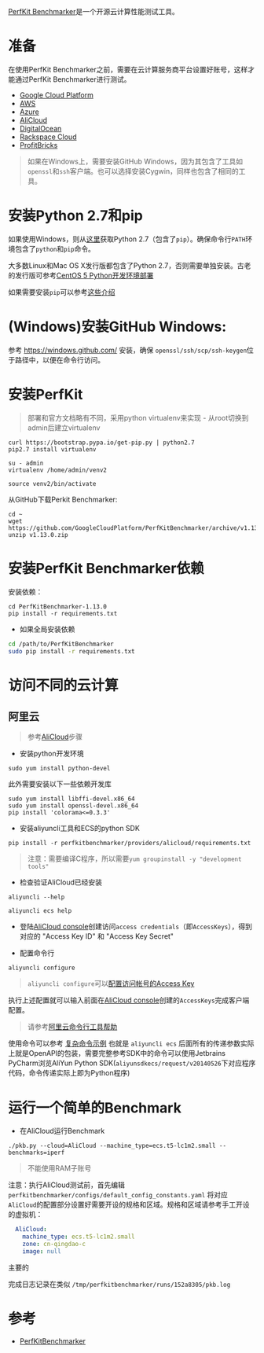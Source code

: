 [PerfKit Benchmarker](https://github.com/GoogleCloudPlatform/PerfKitBenchmarker)是一个开源云计算性能测试工具。

# 准备

在使用PerfKit Benchmarker之前，需要在云计算服务商平台设置好账号，这样才能通过PerfKit Benchmarker进行测试。

* [Google Cloud Platform](https://cloud.google.com)
* [AWS](http://aws.amazon.com)
* [Azure](http://azure.microsoft.com)
* [AliCloud](http://www.aliyun.com)
* [DigitalOcean](https://www.digitalocean.com)
* [Rackspace Cloud](https://www.rackspace.com)
* [ProfitBricks](https://www.profitbricks.com/)

> 如果在Windows上，需要安装GitHub Windows，因为其包含了工具如`openssl`和`ssh`客户端。也可以选择安装Cygwin，同样也包含了相同的工具。

# 安装Python 2.7和pip

如果使用Windows，则从[这里](https://www.python.org/downloads/windows/)获取Python 2.7（包含了`pip`）。确保命令行`PATH`环境包含了`python`和`pip`命令。

大多数Linux和Mac OS X发行版都包含了Python 2.7，否则需要单独安装。古老的发行版可参考[CentOS 5 Python开发环境部署](../../../develop/python/startup/install_python_2.7_and_virtualenv_in_centos_5)

如果需要安装`pip`可以参考[这些介绍](http://pip.readthedocs.org/en/stable/installing/)

# (Windows)安装GitHub Windows:

参考 https://windows.github.com/ 安装，确保 `openssl/ssh/scp/ssh-keygen`位于路径中，以便在命令行访问。

# 安装PerfKit

> 部署和官方文档略有不同，采用python virtualenv来实现 - 从root切换到admin后建立virtualenv

```
curl https://bootstrap.pypa.io/get-pip.py | python2.7
pip2.7 install virtualenv

su - admin
virtualenv /home/admin/venv2

source venv2/bin/activate
```

从GitHub下载Perkit Benchmarker:

```
cd ~
wget https://github.com/GoogleCloudPlatform/PerfKitBenchmarker/archive/v1.13.0.zip
unzip v1.13.0.zip
```

# 安装PerfKit Benchmarker依赖

安装依赖：

```
cd PerfKitBenchmarker-1.13.0
pip install -r requirements.txt
```

* 如果全局安装依赖

```bash
cd /path/to/PerfKitBenchmarker
sudo pip install -r requirements.txt
```

# 访问不同的云计算

## 阿里云

> 参考[AliCloud](https://github.com/GoogleCloudPlatform/PerfKitBenchmarker#install-alicloud-cli-and-setup-authentication)步骤

* 安装python开发环境

```
sudo yum install python-devel
```

此外需要安装以下一些依赖开发库

```
sudo yum install libffi-devel.x86_64
sudo yum install openssl-devel.x86_64
pip install 'colorama<=0.3.3'
```

* 安装aliyuncli工具和ECS的python SDK

```
pip install -r perfkitbenchmarker/providers/alicloud/requirements.txt
```

> 注意：需要编译C程序，所以需要`yum groupinstall -y "development tools"`

* 检查验证AliCloud已经安装

```
aliyuncli --help

aliyuncli ecs help
```

* 登陆[AliCloud console](https://home.console.alicloud.com/#/)创建访问`access credentials`（即`AccessKeys`），得到对应的 "Access Key ID" 和 "Access Key Secret" 

* 配置命令行

```
aliyuncli configure
```

> `aliyuncli configure`可以[配置访问帐号的Access Key](https://help.aliyun.com/document_detail/30001.html?spm=a2c4g.11186623.6.574.4mt3hQ)

执行上述配置就可以输入前面在[AliCloud console](https://home.console.alicloud.com/#/)创建的`AccessKeys`完成客户端配置。

> 请参考[阿里云命令行工具帮助](https://help.aliyun.com/product/29991.html?spm=a2c4g.11186623.3.1.Ou3UXG)

使用命令可以参考 [复杂命令示例](https://help.aliyun.com/document_detail/30015.html?spm=a2c4g.11186631.6.582.kV9CKE) 也就是 `aliyuncli ecs` 后面所有的传递参数实际上就是OpenAPI的包装，需要完整参考SDK中的命令可以使用Jetbrains PyCharm浏览AliYun Python SDK(`aliyunsdkecs/request/v20140526`下对应程序代码，命令传递实际上即为Python程序)


# 运行一个简单的Benchmark

* 在AliCloud运行Benchmark

```
./pkb.py --cloud=AliCloud --machine_type=ecs.t5-lc1m2.small --benchmarks=iperf
```

> 不能使用RAM子账号

注意：执行AliCloud测试前，首先编辑`perfkitbenchmarker/configs/default_config_constants.yaml` 将对应`AliCloud`的配置部分设置好需要开设的规格和区域。规格和区域请参考手工开设的虚拟机：

```yaml
  AliCloud:
    machine_type: ecs.t5-lc1m2.small
    zone: cn-qingdao-c
    image: null
```

主要的

完成日志记录在类似 `/tmp/perfkitbenchmarker/runs/152a8305/pkb.log`

# 参考

* [PerfKitBenchmarker](https://github.com/GoogleCloudPlatform/PerfKitBenchmarker)